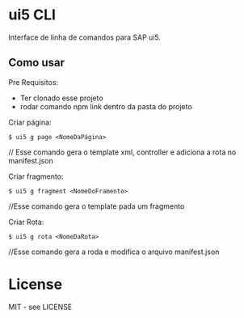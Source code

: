 # ui5 CLI

Interface de linha de comandos para SAP ui5.

## Como usar

Pre Requisitos:
* Ter clonado esse projeto
* rodar comando npm link dentro da pasta do projeto

Criar página:
```shell
$ ui5 g page <NomeDaPágina>
```
// Esse comando gera o template xml, controller e adiciona a rota no manifest.json

Criar fragmento:
```shell
$ ui5 g fragment <NomeDoFramento>
```
//Esse comando gera o template pada um fragmento 

Criar Rota:
```shell
$ ui5 g rota <NomeDaRota>
```
//Esse comando gera a roda e modifica o arquivo manifest.json
# License

MIT - see LICENSE


